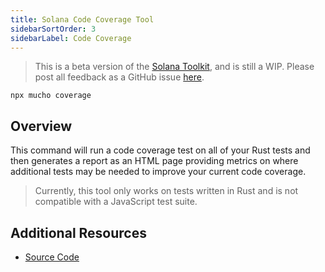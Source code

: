 ```yaml
---
title: Solana Code Coverage Tool
sidebarSortOrder: 3
sidebarLabel: Code Coverage
---
```


> This is a beta version of the [Solana Toolkit](/docs/toolkit/index.md), and is
> still a WIP. Please post all feedback as a GitHub issue
> [here](https://github.com/solana-foundation/developer-content/issues/new?title=%5Btoolkit%5D%20).

```shell
npx mucho coverage
```

## Overview

This command will run a code coverage test on all of your Rust tests and then
generates a report as an HTML page providing metrics on where additional tests
may be needed to improve your current code coverage.

> Currently, this tool only works on tests written in Rust and is not compatible
> with a JavaScript test suite.

## Additional Resources

- [Source Code](https://github.com/LimeChain/zest?tab=readme-ov-file)
